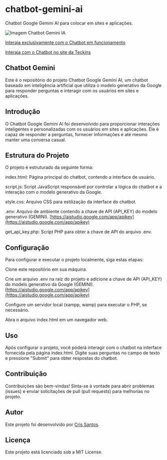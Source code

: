 # chatbot-gemini-ai
Chatbot Google Gemini AI para colocar em sites e aplicações.

![Imagem Chatbot Gemini IA](https://teckins.com/chatbot/chatbot-gemini-ai-2.png)

[Interaja exclusivamente com o Chatbot em funcionamento](https://teckins.com/chatbot)

[Interaja com o Chatbot no site da Teckins](https://teckins.com/)

## Chatbot Gemini
Este é o repositório do projeto Chatbot Google Gemini AI, um chatbot baseado em inteligência artificial que utiliza o modelo generativo da Google para responder perguntas e interagir com os usuários em sites e aplicações.

## Introdução
O Chatbot Google Gemini AI foi desenvolvido para proporcionar interações inteligentes e personalizadas com os usuários em sites e aplicações. Ele é capaz de responder a perguntas, fornecer informações e até mesmo manter uma conversa casual.

## Estrutura do Projeto
O projeto é estruturado da seguinte forma:

index.html: Página principal do chatbot, contendo a interface de usuário.

script.js: Script JavaScript responsável por controlar a lógica do chatbot e a interação com o modelo generativo da Google.

style.css: Arquivo CSS para estilização da interface do chatbot.

.env: Arquivo de ambiente contendo a chave de API (API_KEY) do modelo generativo (GEMINI). [https://aistudio.google.com/app/apikey](https://aistudio.google.com/app/apikey)

get_api_key.php: Script PHP para obter a chave de API do arquivo .env.

## Configuração
Para configurar e executar o projeto localmente, siga estas etapas:

Clone este repositório em sua máquina.

Crie um arquivo .env na raiz do projeto e adicione a chave de API (API_KEY) do modelo generativo da Google (GEMINI). [https://aistudio.google.com/app/apikey](https://aistudio.google.com/app/apikey)

Configure um servidor local (xampp, wamp) para executar o PHP, se necessário.

Abra o arquivo index.html em um navegador web.

## Uso
Após configurar o projeto, você poderá interagir com o chatbot na interface fornecida pela página index.html. Digite suas perguntas no campo de texto e pressione "Submit" para obter respostas do chatbot.

## Contribuição
Contribuições são bem-vindas! Sinta-se à vontade para abrir problemas (issues) e enviar solicitações de pull (pull requests) para melhorias no projeto.

## Autor
Este projeto foi desenvolvido por [Cris Santos](https://www.linkedin.com/in/cris-santos-038100100/).

## Licença
Este projeto está licenciado sob a MIT License.

